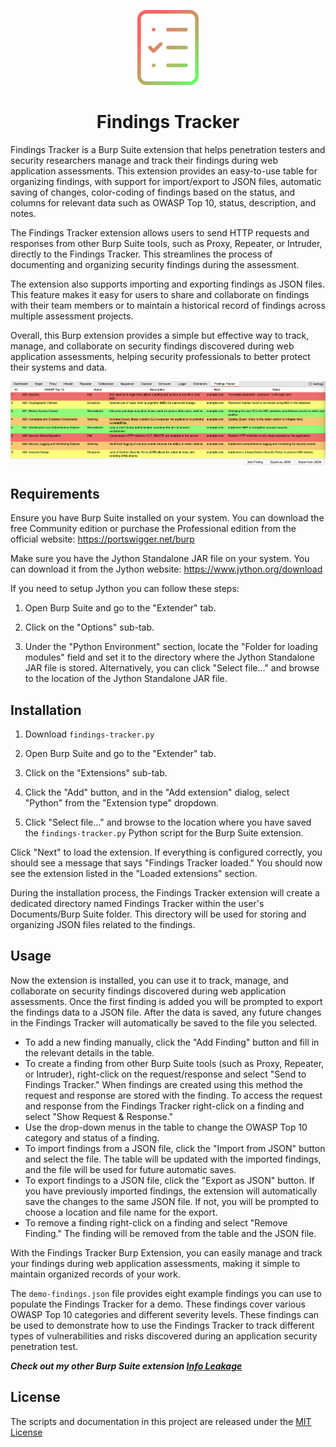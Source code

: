 <p align="center"><img src="images/icon.svg" height="120px" />
<h1 align="center">Findings Tracker</h1></p>

Findings Tracker is a Burp Suite extension that helps penetration testers and security researchers manage and track their findings during web application assessments. This extension provides an easy-to-use table for organizing findings, with support for import/export to JSON files, automatic saving of changes, color-coding of findings based on the status, and columns for relevant data such as OWASP Top 10, status, description, and notes.

The Findings Tracker extension allows users to send HTTP requests and responses from other Burp Suite tools, such as Proxy, Repeater, or Intruder, directly to the Findings Tracker. This streamlines the process of documenting and organizing security findings during the assessment.

The extension also supports importing and exporting findings as JSON files. This feature makes it easy for users to share and collaborate on findings with their team members or to maintain a historical record of findings across multiple assessment projects.

Overall, this Burp extension provides a simple but effective way to track, manage, and collaborate on security findings discovered during web application assessments, helping security professionals to better protect their systems and data.

![Screenshot](images/screenshot.png)

## Requirements

Ensure you have Burp Suite installed on your system. You can download the free Community edition or purchase the Professional edition from the official website: https://portswigger.net/burp

Make sure you have the Jython Standalone JAR file on your system. You can download it from the Jython website: https://www.jython.org/download

If you need to setup Jython you can follow these steps:
1. Open Burp Suite and go to the "Extender" tab.

2. Click on the "Options" sub-tab.

3. Under the "Python Environment" section, locate the "Folder for loading modules" field and set it to the directory where the Jython Standalone JAR file is stored. Alternatively, you can click "Select file..." and browse to the location of the Jython Standalone JAR file.

## Installation

1. Download ```findings-tracker.py```

2. Open Burp Suite and go to the "Extender" tab.

3. Click on the "Extensions" sub-tab.

4. Click the "Add" button, and in the "Add extension" dialog, select "Python" from the "Extension type" dropdown.

5. Click "Select file..." and browse to the location where you have saved the ```findings-tracker.py``` Python script for the Burp Suite extension.

Click "Next" to load the extension. If everything is configured correctly, you should see a message that says "Findings Tracker loaded." You should now see the extension listed in the "Loaded extensions" section.

During the installation process, the Findings Tracker extension will create a dedicated directory named Findings Tracker within the user's Documents/Burp Suite folder. This directory will be used for storing and organizing JSON files related to the findings.

## Usage

Now the extension is installed, you can use it to track, manage, and collaborate on security findings discovered during web application assessments. Once the first finding is added you will be prompted to export the findings data to a JSON file. After the data is saved, any future changes in the Findings Tracker will automatically be saved to the file you selected.

- To add a new finding manually, click the "Add Finding" button and fill in the relevant details in the table.
- To create a finding from other Burp Suite tools (such as Proxy, Repeater, or Intruder), right-click on the request/response and select "Send to Findings Tracker." When findings are created using this method the request and response are stored with the finding. To access the request and response from the Findings Tracker right-click on a finding and select "Show Request & Response."
- Use the drop-down menus in the table to change the OWASP Top 10 category and status of a finding.
- To import findings from a JSON file, click the "Import from JSON" button and select the file. The table will be updated with the imported findings, and the file will be used for future automatic saves.
- To export findings to a JSON file, click the "Export as JSON" button. If you have previously imported findings, the extension will automatically save the changes to the same JSON file. If not, you will be prompted to choose a location and file name for the export.
- To remove a finding right-click on a finding and select "Remove Finding." The finding will be removed from the table and the JSON file.

With the Findings Tracker Burp Extension, you can easily manage and track your findings during web application assessments, making it simple to maintain organized records of your work.

The ```demo-findings.json``` file provides eight example findings you can use to populate the Findings Tracker for a demo. These findings cover various OWASP Top 10 categories and different severity levels. These findings can be used to demonstrate how to use the Findings Tracker to track different types of vulnerabilities and risks discovered during an application security penetration test.

***Check out my other Burp Suite extension [Info Leakage](https://github.com/marksowell/Info-Leakage)***

## License
The scripts and documentation in this project are released under the [MIT License](LICENSE)
